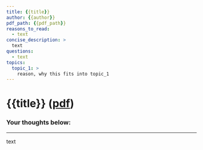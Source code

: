 ```yaml
---
title: {{title}}
author: {{author}}
pdf_path: {{pdf_path}}
reasons_to_read:
  - text
concise_description: >
  text
questions:
  - text
topics:
  topic_1: >
    reason, why this fits into topic_1
---
```

# {{title}} ([pdf]({{pdf_path}}))
### Your thoughts below:
---

text